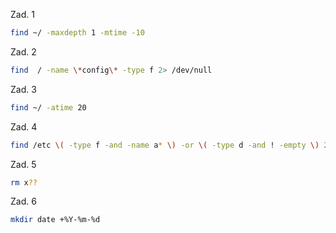 Zad. 1
```sh
find ~/ -maxdepth 1 -mtime -10
```

Zad. 2
```sh
find  / -name \*config\* -type f 2> /dev/null
```

Zad. 3
```sh
find ~/ -atime 20
```

Zad. 4
```sh
find /etc \( -type f -and -name a* \) -or \( -type d -and ! -empty \) 2> /dev/null
```

Zad. 5
```sh
rm x??
```

Zad. 6
```sh
mkdir date +%Y-%m-%d
```
